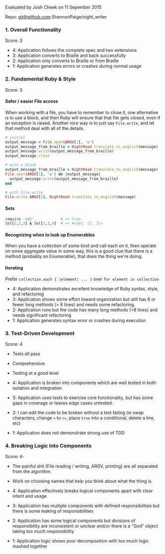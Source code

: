 Evaluated by Josh Cheek on 11 Sepember 2015

Repo: git@github.com:ShannonPaige/night_writer

### 1. Overall Functionality

Score: 3

* 4: Application follows the complete spec and two extensions
* 3: Application converts to Braille and back successfully
* 2: Application only converts to Braille or from Braille
* 1: Application generates errors or crashes during normal usage


### 2. Fundamental Ruby & Style

Score: 3

#### Safer / easier File access

When working with a file, you have to remember to close it,
one alternative is to use a block, and then Ruby will ensure
that that file gets closed, even if an exception is raised.
Another nice way is to just say `File.write`, and let that method
deal with all of the details.

```ruby
# initial
output_message = File.open(ARGV[1], 'w')
output_message_from_braille = NightRead.translate_to_english(message)
output_message.write(output_message_from_braille)
output_message.close

# with a block
output_message_from_braille = NightRead.translate_to_english(message)
File.open(ARGV[1], 'w') do |output_message|
  output_message.write(output_message_from_braille)
end

# with File.write
File.write ARGV[1], NightRead.translate_to_english(message)
```

#### Sets

```ruby
require 'set'            # => true
Set[1,2,3] & Set[2,3,4]  # => #<Set: {2, 3}>
```

#### Recognizing when to look up Enumerables

When you have a collection of some kind and call each on it, then operate on some aggregate value in some way,
this is a good clue that there is a method (probably on Enumerable), that does the thing we're doing.

#### Iterating

Prefer `collection.each { |element| ... }` over `for element in collection`


* 4:  Application demonstrates excellent knowledge of Ruby syntax, style, and refactoring
* 3:  Application shows some effort toward organization but still has 6 or fewer long methods (> 8 lines) and needs some refactoring.
* 2:  Application runs but the code has many long methods (>8 lines) and needs significant refactoring
* 1:  Application generates syntax error or crashes during execution

### 3. Test-Driven Development

Score: 4

* Tests all pass
* Comprehensive
* Testing at a good level

* 4: Application is broken into components which are well tested in both isolation and integration
* 3: Application uses tests to exercise core functionality, but has some gaps in coverage or leaves edge cases untested.
* 2: I can edit the code to be broken without a test failing (ie swap characters, change `<` to `<=`, place `true` into a conditional, delete a line, etc)
* 1: Application does not demonstrate strong use of TDD


### 4. Breaking Logic into Components

Score: 4-

* The painful shit (File reading / writing, ARGV, printing) are all separated from the algorithm.
* Work on choosing names that help you think about what the thing is.

* 4: Application effectively breaks logical components apart with clear intent and usage
* 3: Application has multiple components with defined responsibilities but there is some leaking of responsibilities
* 2: Application has some logical components but divisions of responsibility are inconsistent or unclear and/or there is a "God" object taking too much responsibility
* 1: Application logic shows poor decomposition with too much logic mashed together
